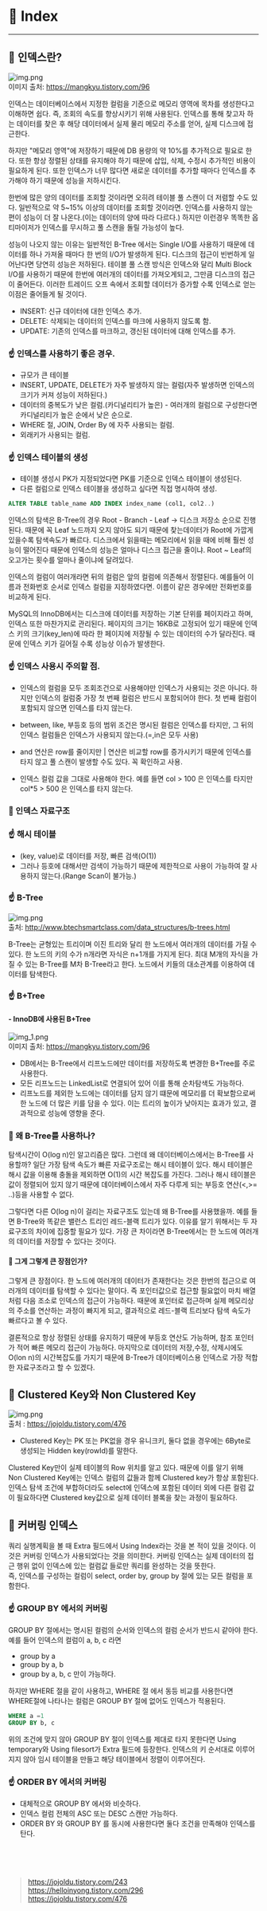 # 📌 Index
***

## 🧐 인덱스란?
![img.png](img/img_8.png)         
이미지 출처: https://mangkyu.tistory.com/96   

인덱스는 데이터베이스에서 지정한 컬럼을 기준으로 메모리 영역에 목차를 생성한다고 이해하면 쉽다. 즉, 조회의 속도를 향상시키기 위해 사용된다.
인덱스를 통해 찾고자 하는 데이터를 찾은 후 해당 데이터에서 실제 물리 메모리 주소를 얻어, 실제 디스크에 접근한다.

하지만 "메모리 영역"에 저장하기 때문에 DB 용량의 약 10%를 추가적으로 필요로 한다. 또한 항상 정렬된 상태를 유지해야 하기 때문에
삽입, 삭제, 수정시 추가적인 비용이 필요하게 된다. 또한 인덱스가 너무 많다면 새로운 데이터를 추가할 때마다 인덱스를 추가해야 하기 때문에 성능을 저하시킨다.

한번에 많은 양의 데이터를 조회할 것이라면 오히려 테이블 풀 스캔이 더 저렴할 수도 있다. 일반적으로 약 5~15% 이상의 데이터를 조회할 것이라면.
인덱스를 사용하지 않는 편이 성능이 더 잘 나온다.(이는 데이터의 양에 따라 다르다.) 하지만 이런경우 똑똑한 옵티마이저가 인덱스를 무시하고 풀 스캔을 돌릴 가능성이 높다.

성능이 나오지 않는 이유는 일반적인 B-Tree 에서는 Single I/O를 사용하기 때문에 데이터를 하나 가져올 때마다 한 번의 I/O가 발생하게 된다.
디스크의 접근이 빈번하게 일어난다면 당연히 성능은 저하된다. 테이블 풀 스캔 방식은 인덱스와 달리 Multi Block I/O를 사용하기 때문에 한번에 여러개의 데이터를
가져오게되고, 그만큼 디스크의 접근이 줄어든다. 이러한 트레이드 오프 속에서 조회할 데이터가 증가할 수록 인덱스로 얻는 이점은 줄어들게 될 것이다.

- INSERT: 신규 데이터에 대한 인덱스 추가.
- DELETE: 삭제되는 데이터의 인덱스를 마크에 사용하지 않도록 함.
- UPDATE: 기존의 인덱스를 마크하고, 갱신된 데이터에 대해 인덱스를 추가.

### ☝️ 인덱스를 사용하기 좋은 경우.
- 규모가 큰 테이블
- INSERT, UPDATE, DELETE가 자주 발생하지 않는 컬럼(자주 발생하면 인덱스의 크기가 커져 성능이 저하된다.)
- 데이터의 중복도가 낮은 컬럼.(카디널리티가 높은) - 여러개의 컬럼으로 구성한다면 카디널리티가 높은 순에서 낮은 순으로.
- WHERE 절, JOIN, Order By 에 자주 사용되는 컬럼.
- 외래키가 사용되는 컬럼.

### ☝️ 인덱스 테이블의 생성
- 테이블 생성시 PK가 지정되었다면 PK를 기준으로 인덱스 테이블이 생성된다.
- 다른 컬럼으로 인덱스 테이블을 생성하고 싶다면 직접 명시하여 생성.
 ```sql
ALTER TABLE table_name ADD INDEX index_name (col1, col2..)
```

인덱스의 탐색은 B-Tree의 경우 Root - Branch - Leaf -> 디스크 저장소 순으로 진행된다. 때문에 꼭 Leaf 노드까지 오지 않아도 되기 때문에
찾는데이터가 Root에 가깝게 있을수록 탐색속도가 빠르다. 디스크에서 읽을때는 메모리에서 읽을 때에 비해 훨씬 성능이 떨어진다 때문에 인덱스의 성능은
얼마나 디스크 접근을 줄이냐. Root ~ Leaf의 오고가는 횟수를 얼마나 줄이냐에 달려있다.

인덱스의 컬럼이 여러개라면 뒤의 컬럼은 앞의 컬럼에 의존해서 정렬된다. 예를들어 이름과 전화번호 순서로 인덱스 컬럼을 지정하였다면.
이름이 같은 경우에만 전화번호를 비교하게 된다.

MySQL의 InnoDB에서는 디스크에 데이터를 저장하는 기본 단위를 페이지라고 하며, 인덱스 또한 마찬가지로 관리된다.
페이지의 크기는 16KB로 고정되어 있기 때문에 인덱스 키의 크기(key_len)에 따라 한 페이지에 저장될 수 있는 데이터의 수가 달라진다.
때문에 인덱스 키가 길어질 수록 성능상 이슈가 발생한다.

### ☝️ 인덱스 사용시 주의할 점.
- 인덱스의 컬럼을 모두 조회조건으로 사용해야만 인덱스가 사용되는 것은 아니다. 하지만 인덱스의 컬럼중 가장 첫 번째 컬럼은 반드시 포함되어야 한다.
첫 번째 컬럼이 포함되지 않으면 인덱스를 타지 않는다.

- between, like, 부등호 등의 범위 조건은 명시된 컬럼은 인덱스를 타지만, 그 뒤의 인덱스 컬럼들은 인덱스가 사용되지 않는다.(=,in은 모두 사용)
- and 연산은 row를 줄이지만 | 연산은 비교할 row를 증가시키기 때문에 인덱스를 타지 않고 풀 스캔이 발생할 수도 있다. 꼭 확인하고 사용.
- 인덱스 컬럼 값을 그대로 사용해야 한다. 예를 들면 col > 100  은 인덱스를 타지만 col*5 > 500 은 인덱스를 타지 않는다. 

### 🧐️ 인덱스 자료구조

### ☝️ 해시 테이블
- (key, value)로 데이터를 저장, 빠른 검색(O(1))
- 그러나 등호에 대해서만 검색이 가능하기 때문에 제한적으로 사용이 가능하여 잘 사용하지 않는다.(Range Scan이 불가능.)

### ☝️ B-Tree
![img.png](img/img_10.png)     
출처: http://www.btechsmartclass.com/data_structures/b-trees.html

B-Tree는 균형있는 트리이며 이진 트리와 달리 한 노드에서 여러개의 데이터를 가질 수 있다. 한 노드의 키의 수가 n개라면 자식은 n+1개를 가지게 된다.
최대 M개의 자식을 가질 수 있는 B-Tree를 M차 B-Tree라고 한다. 노드에서 키들의 대소관계를 이용하여 데이터를 탐색한다.

### ☝️ B+Tree
#### - InnoDB에 사용된 B+Tree
![img_1.png](img/img_9.png)      
이미지 출처: https://mangkyu.tistory.com/96

- DB에서는 B-Tree에서 리프노드에만 데이터를 저장하도록 변경한 B+Tree를 주로 사용한다.
- 모든 리프노드는 LinkedList로 연결되어 있어 이를 통해 순차탐색도 가능하다.
- 리프노드를 제외한 노드에는 데이터를 담지 않기 떄문에 메모리를 더 확보함으로써 한 노드에 더 많은 키를 담을 수 있다. 이는 트리의 높이가
낮아지는 효과가 있고, 결과적으로 성능에 영향을 준다.
  

### 🧐 왜 B-Tree를 사용하나?
탐색시간이 O(log n)인 알고리즘은 많다. 그런데 왜 데이터베이스에서는 B-Tree를 사용할까? 일단 가장 탐색 속도가 빠른 자료구조로는
해시 테이블이 있다. 해시 테이블은 해시 값을 이용해 충돌을 제외하면 O(1)의 시간 복잡도를 가진다. 그러나 해시 테이블은 값이 정렬되어 있지 않기 때문에
데이터베이스에서 자주 다루게 되는 부등호 연산(<,>= ..)등을 사용할 수 없다.

그렇다면 다른 O(log n)이 걸리는 자료구조도 있는데 왜 B-Tree를 사용했을까. 예를 들면 B-Tree와 똑같은 밸런스 트리인 레드-블랙 트리가 있다.
이유를 알기 위해서는 두 자료구조의 차이에 집중할 필요가 있다. 가장 큰 차이라면 B-Tree에서는 한 노드에 여러개의 데이터를 저장할 수 있다는 것이다.

#### 🤔 그게 그렇게 큰 장점인가?
그렇게 큰 장점이다. 한 노드에 여러개의 데이터가 존재한다는 것은 한번의 접근으로 여러개의 데이터를 탐색할 수 있다는 말이다.
즉 포인터값으로 접근할 필요없이 마치 배열처럼 다음 조소로 인덱스의 접근이 가능하다. 때문에 포인터로 접근하며 실제 메모리상의 주소를 연산하는 과정이 빠지게 되고,
결과적으로 레드-블랙 트리보다 탐색 속도가 빠르다고 볼 수 있다.

결론적으로 항상 정렬된 상태를 유지하기 때문에 부등호 연산도 가능하며, 참조 포인터가 적어 빠른 메모리 접근이 가능하다.
마지막으로 데이터의 저장,수정, 삭제시에도 O(lon n)의 시간복잡도를 가지기 때문에 B-Tree가 데이터베이스용 인덱스로 가장 적합한 자료구조라고 할 수 있겠다.

## 🧐 Clustered Key와 Non Clustered Key
![img.png](img/img_11.png)      
출처 : https://jojoldu.tistory.com/476     

- Clustered Key는 PK 또는 PK없을 경우 유니크키, 둘다 없을 경우에는 6Byte로 생성되는 Hidden key(rowId)를 말한다.

Clustered Key만이 실제 테이블의 Row 위치를 알고 있다. 때문에  이를 알기 위해 Non Clustered Key에는 인덱스 컬럼의 값들과 함께 Clustered key가 항상 포함된다.
인덱스 탐색 조건에 부합하더라도 select에 인덱스에 포함된 데이터 외에 다른 컬럼 값이 필요하다면 Clustered key값으로 실제 데이터 블록을 찾는 과정이 필요하다.



## 🧐 커버링 인덱스

쿼리 실행계획을 볼 때 Extra 필드에서 Using Index라는 것을 본 적이 있을 것이다. 이것은 커버링 인덱스가 사용되었다는 것을 의미한다.
커버링 인덱스는 실제 데이터의 접근 행위 없이 인덱스에 있는 컬럼값 들로만 쿼리를 완성하는 것을 뜻한다.    
즉, 인덱스를 구성하는 컬럼이 select, order by, group by 절에 있는 모든 컬럼을 포함한다.


### ☝️ GROUP BY 에서의 커버링
GROUP BY 절에서는 명시된 컬럼의 순서와 인덱스의 컬럼 순서가 반드시 같아야 한다.
예를 들어 인덱스의 컬럼이 a, b, c 라면
- group by a
- group by a, b
- group by a, b, c
만이 가능하다.
  
하지만 WHERE 절을 같이 사용하고, WHERE 절 에서 동등 비교를 사용한다면 WHERE절에 나타나는 컬럼은 GROUP BY 절에 없어도 인덱스가 적용된다.
```sql
WHERE a =1
GROUP BY b, c
```
위의 조건에 맞지 않아 GROUP BY 절이 인덱스를 제대로 타지 못한다면 Using temporary와 Using filesort가 Extra 필드에 등장한다.
인덱스의 키 순서대로 이루어지지 않아 임시 테이블을 만들고 해당 테이블에서 정렬이 이루어진다.


### ☝️ ORDER BY 에서의 커버링
- 대체적으로 GROUP BY 에서와 비슷하다.
- 인덱스 컬럼 전체의 ASC 또는 DESC 스캔만 가능하다.
- ORDER BY 와 GROUP BY 를 동시에 사용한다면 둘다 조건을 만족해야 인덱스를 탄다.

<br><br><br>

> https://jojoldu.tistory.com/243         
> https://helloinyong.tistory.com/296       
> https://jojoldu.tistory.com/476      